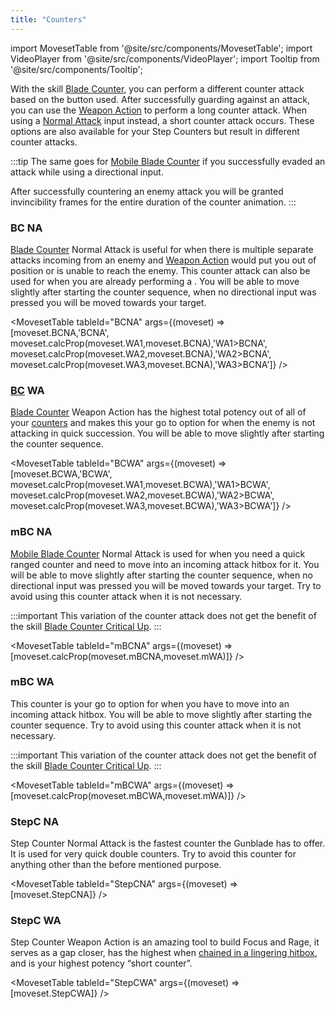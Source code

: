 ```yaml
---
title: "Counters"
---
```


import MovesetTable from '@site/src/components/MovesetTable';
import VideoPlayer from '@site/src/components/VideoPlayer';
import Tooltip from '@site/src/components/Tooltip';

With the skill [Blade Counter](/skill-tree/skills#blade-counter), you can perform a different counter attack based on the button used. After successfully guarding against an attack, you can use the [Weapon Action](/moveset/weapon-action#wa123) to perform a long counter attack. When using a [Normal Attack](/moveset/normal-attack) input instead, a short counter attack occurs.
These options are also available for your Step Counters but result in different counter attacks.

:::tip
The same goes for [Mobile Blade Counter](/skill-tree/skills#mobile-blade-counter) if you successfully evaded an attack while using a directional input.

After successfully countering an enemy attack you will be granted invincibility frames for the entire duration of the counter animation.
:::

### BC NA
[Blade Counter](/skill-tree/skills#blade-counter) Normal Attack is useful for when there is multiple separate attacks incoming from an enemy and [<Tooltip term="StepC" /> Weapon Action](/moveset/counters#stepc-wa) would put you out of position or is unable to reach the enemy. This counter attack can also be used for when you are already performing a [<Tooltip term="WA123" />](/moveset/weapon-action#wa123). You will be able to move slightly after starting the counter sequence, when no directional input was pressed you will be moved towards your target.

<VideoPlayer src="/PA/BCNA.webm" />

<MovesetTable tableId="BCNA" args={(moveset) => [moveset.BCNA,'BCNA', moveset.calcProp(moveset.WA1,moveset.BCNA),'WA1>BCNA', moveset.calcProp(moveset.WA2,moveset.BCNA),'WA2>BCNA', moveset.calcProp(moveset.WA3,moveset.BCNA),'WA3>BCNA']} />

### [BC](/skill-tree/skills#blade-counter) WA
[Blade Counter](/skill-tree/skills#blade-counter) Weapon Action has the highest total potency out of all of your [counters](/moveset/counters) and makes this your go to option for when the enemy is not attacking in quick succession. You will be able to move slightly after starting the counter sequence.

<VideoPlayer src="/PA/BCWA.webm" />

<MovesetTable tableId="BCWA" args={(moveset) => [moveset.BCWA,'BCWA', moveset.calcProp(moveset.WA1,moveset.BCWA),'WA1>BCWA', moveset.calcProp(moveset.WA2,moveset.BCWA),'WA2>BCWA', moveset.calcProp(moveset.WA3,moveset.BCWA),'WA3>BCWA']} />

### mBC NA
[Mobile Blade Counter](/skill-tree/skills#mobile-blade-counter) Normal Attack is used for when you need a quick ranged counter and need to move into an incoming attack hitbox for it. You will be able to move slightly after starting the counter sequence, when no directional input was pressed you will be moved towards your target. Try to avoid using this counter attack when it is not necessary.

:::important
This variation of the counter attack does not get the benefit of the skill [Blade Counter Critical Up](/skill-tree/skills#blade-counter-critical-up).
:::

<VideoPlayer src="/PA/mBCNA.webm" />

<MovesetTable tableId="mBCNA" args={(moveset) => [moveset.calcProp(moveset.mBCNA,moveset.mWA)]} />

### mBC WA
This counter is your go to option for when you have to move into an incoming attack hitbox. You will be able to move slightly after starting the counter sequence. Try to avoid using this counter attack when it is not necessary.

:::important
This variation of the counter attack does not get the benefit of the skill [Blade Counter Critical Up](/skill-tree/skills#blade-counter-critical-up).
:::

<VideoPlayer src="/PA/mBCWA.webm" />

<MovesetTable tableId="mBCWA" args={(moveset) => [moveset.calcProp(moveset.mBCWA,moveset.mWA)]} />

### StepC NA
Step Counter Normal Attack is the fastest counter the Gunblade has to offer. It is used for very quick double counters. Try to avoid this counter for anything other than the before mentioned purpose.

<VideoPlayer src="/PA/StepCNA.webm" />

<MovesetTable tableId="StepCNA" args={(moveset) => [moveset.StepCNA]} />

### StepC WA
Step Counter Weapon Action is an amazing tool to build Focus and Rage, it serves as a gap closer, has the highest <Tooltip term="DPS" /> when [chained in a lingering hitbox](/moveset/animation-canceling#stepc-wachain), and is your highest potency “short counter”.

<VideoPlayer src="/PA/StepCWA.webm" />

<MovesetTable tableId="StepCWA" args={(moveset) => [moveset.StepCWA]} />